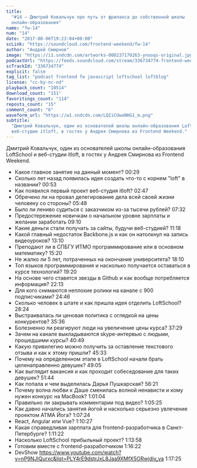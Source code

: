 ```yaml
---
title:
  "#14 – Дмитрий Ковальчук про путь от фриланса до собственной школы
  онлайн-образования"
name: "fw-14"
num: "14"
date: "2017-08-06T19:23:04+00:00"
scLink: "https://soundcloud.com/frontend-weekend/fw-14"
author: "Андрей Смирнов"
image: "https://i1.sndcdn.com/artworks-000237170263-ynooqs-original.jpg"
podcastUrl: "https://feeds.soundcloud.com/stream/336734774-frontend-weekend-fw-14.m4a"
scTrackId: "336734774"
explicit: false
tag_list: "podcast frontend fw javascript loftschool loftblog"
license: "cc-by-nc-nd"
playback_count: "10514"
download_count: "151"
favoritings_count: "114"
reposts_count: "15"
comment_count: "6"
waveform_url: "https://w1.sndcdn.com/LQIiCUwoNHG1_m.png"
subtitle:
  "Дмитрий Ковальчук, один из основателей школы онлайн-образования LoftSchool и
  веб-студии itloft, в гостях у Андрея Смирнова из Frontend Weekend."
---
```


Дмитрий Ковальчук, один из основателей школы онлайн-образования LoftSchool и
веб-студии itloft, в гостях у Андрея Смирнова из Frontend Weekend.

- Какое главное занятие на данный момент? <timecode sec="29">00:29</timecode>
- Сколько лет назад появилась идея создать что-то с корнем "loft" в названии?
  <timecode sec="53">00:53</timecode>
- Как появился первый проект веб-студия itloft?
  <timecode sec="167">02:47</timecode>
- Обречено ли на провал делегирование дела всей своей жизни человеку со стороны?
  <timecode sec="348">05:48</timecode>
- Было ли лениво судиться с заказчиком из-за тысячи рублей?
  <timecode sec="452">07:32</timecode>
- Предостережение новичкам о начальном уровне зарплаты и желании заработать
  <timecode sec="550">09:10</timecode>
- Какие деньги стали получать за сайты, будучи веб-студией?
  <timecode sec="678">11:18</timecode>
- Какой главный недостаток Backbone.js и как он натолкнул на запись видеоуроков?
  <timecode sec="790">13:10</timecode>
- Преподают ли в СПБГУ ИТМО программирование или в основном математику?
  <timecode sec="920">15:20</timecode>
- Не жалко ли 5 лет, потраченных на окончание университета?
  <timecode sec="1090">18:10</timecode>
- Топ языков программирования и насколько получается оставаться в курсе
  технологий? <timecode sec="1160">19:20</timecode>
- На основе чего ставятся звезды в Github и как вообще потребляется информация?
  <timecode sec="1333">22:13</timecode>
- Для кого снимаются неплохие ролики на канале с 900 подписчиками?
  <timecode sec="1486">24:46</timecode>
- Сколько человек в штате и как пришла идея отделить LoftSchool?
  <timecode sec="1704">28:24</timecode>
- Выстраивалась ли ценовая политика с оглядкой на цены конкурентов?
  <timecode sec="2136">35:36</timecode>
- Болезненно ли реагируют люди на увеличение цены курса?
  <timecode sec="2249">37:29</timecode>
- Зачем на канале выкладываются skype-интервью с людьми, прошедшими курсы?
  <timecode sec="2449">40:49</timecode>
- Какую привилегию можно получить за оставление текстового отзыва и как к этому
  пришли? <timecode sec="2733">45:33</timecode>
- Почему на определенном этапе в LoftSchool начали брать целенаправленно
  девушек? <timecode sec="2945">49:05</timecode>
- Как выглядит вакансия и как проходит собеседование для таких девушек?
  <timecode sec="3104">51:44</timecode>
- Как попала и чем выделилась Дарья Пушкарская?
  <timecode sec="3381">56:21</timecode>
- Почему волна любви к Даше сменилась волной ненависти и кому нужен конкурс на
  MacBook? <timecode sec="3664">1:01:04</timecode>
- Правильно ли закрывать комментарии под видео?
  <timecode sec="3925">1:05:25</timecode>
- Как давно начались занятия йогой и насколько серьезно увлечение проектом АТМА
  Йога? <timecode sec="4044">1:07:24</timecode>
- React, Angular или Vue? <timecode sec="4227">1:10:27</timecode>
- Какая справедливая зарплата для frontend-разработчика в Санкт-Петербурге?
  <timecode sec="4282">1:11:22</timecode>
- Насколько LoftSchool прибыльный проект?
  <timecode sec="4438">1:13:58</timecode>
- Готовим вместе с frontend-разработчиком
  <timecode sec="4582">1:16:22</timecode>
- DevShow
  <https://www.youtube.com/watch?v=nP9NJlQurxc&list=PLY4rE9dstrJxL8Jaa9XMfX5ORwjdiv_ya>
  <timecode sec="4645">1:17:25</timecode>
